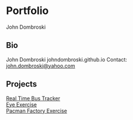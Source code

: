 # Portfolio
John Dombroski

## Bio
John Dombroski
johndombroski.github.io
Contact: john.dombroski@yahoo.com

## Projects
<a href="https://johndombroski.github.io/RealTimeBusTracker/">Real Time Bus Tracker</a>
<br>
<a href="https://johndombroski.github.io/EyeExercise/">Eye Exercise</a>
<br>
<a href="https://johndombroski.github.io/pacmanFactoryExercise/">Pacman Factory Exercise</a>

